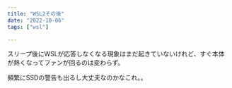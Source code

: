 ```yaml
---
title: "WSL2その後"
date: "2022-10-06"
tags: ["wsl"]

---
```


スリープ後にWSLが応答しなくなる現象はまだ起きていないけれど、すぐ本体が熱くなってファンが回るのは変わらず。

頻繁にSSDの警告も出るし大丈夫なのかなこれ。。

